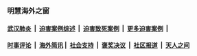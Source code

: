 
### 明慧海外之窗

####  [武汉肺炎](indexes/365.md?t=01012000) &nbsp;|&nbsp;  [迫害案例综述](indexes/328.md?t=01012000) &nbsp;|&nbsp; [迫害致死案例](indexes/277.md?t=01012000)  &nbsp;|&nbsp; [更多迫害案例](indexes/81.md?t=01012000)  &nbsp;|&nbsp; 
####  [时事评论](indexes/251.md?t=01012000) &nbsp;|&nbsp; [海外简讯](indexes/245.md?t=01012000)&nbsp;|&nbsp;  [社会支持](indexes/140.md?t=01012000) &nbsp;|&nbsp; [褒奖决议](indexes/282.md?t=01012000) &nbsp;|&nbsp; [社区报道](indexes/91.md?t=01012000)  &nbsp;|&nbsp; [天人之间](indexes/78.md?t=01012000) 

